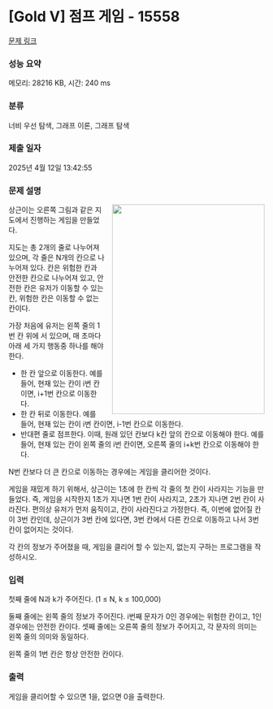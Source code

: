 # [Gold V] 점프 게임 - 15558 

[문제 링크](https://www.acmicpc.net/problem/15558) 

### 성능 요약

메모리: 28216 KB, 시간: 240 ms

### 분류

너비 우선 탐색, 그래프 이론, 그래프 탐색

### 제출 일자

2025년 4월 12일 13:42:55

### 문제 설명

<p><img alt="" src="https://onlinejudgeimages.s3-ap-northeast-1.amazonaws.com/problem/15558/1.png" style="float:right; height:413px; margin-left:15px; width:300px">상근이는 오른쪽 그림과 같은 지도에서 진행하는 게임을 만들었다.</p>

<p>지도는 총 2개의 줄로 나누어져 있으며, 각 줄은 N개의 칸으로 나누어져 있다. 칸은 위험한 칸과 안전한 칸으로 나누어져 있고, 안전한 칸은 유저가 이동할 수 있는 칸, 위험한 칸은 이동할 수 없는 칸이다.</p>

<p>가장 처음에 유저는 왼쪽 줄의 1번 칸 위에 서 있으며, 매 초마다 아래 세 가지 행동중 하나를 해야 한다.</p>

<ul>
	<li>한 칸 앞으로 이동한다. 예를 들어, 현재 있는 칸이 i번 칸이면, i+1번 칸으로 이동한다.</li>
	<li>한 칸 뒤로 이동한다. 예를 들어, 현재 있는 칸이 i번 칸이면, i-1번 칸으로 이동한다.</li>
	<li>반대편 줄로 점프한다. 이때, 원래 있던 칸보다 k칸 앞의 칸으로 이동해야 한다. 예를 들어, 현재 있는 칸이 왼쪽 줄의 i번 칸이면, 오른쪽 줄의 i+k번 칸으로 이동해야 한다.</li>
</ul>

<p>N번 칸보다 더 큰 칸으로 이동하는 경우에는 게임을 클리어한 것이다.</p>

<p>게임을 재밌게 하기 위해서, 상근이는 1초에 한 칸씩 각 줄의 첫 칸이 사라지는 기능을 만들었다. 즉, 게임을 시작한지 1초가 지나면 1번 칸이 사라지고, 2초가 지나면 2번 칸이 사라진다. 편의상 유저가 먼저 움직이고, 칸이 사라진다고 가정한다. 즉, 이번에 없어질 칸이 3번 칸인데, 상근이가 3번 칸에 있다면, 3번 칸에서 다른 칸으로 이동하고 나서 3번 칸이 없어지는 것이다.</p>

<p>각 칸의 정보가 주어졌을 때, 게임을 클리어 할 수 있는지, 없는지 구하는 프로그램을 작성하시오.</p>

### 입력 

 <p>첫째 줄에 N과 k가 주어진다. (1 ≤ N, k ≤ 100,000)</p>

<p>둘째 줄에는 왼쪽 줄의 정보가 주어진다. i번째 문자가 0인 경우에는 위험한 칸이고, 1인 경우에는 안전한 칸이다. 셋째 줄에는 오른쪽 줄의 정보가 주어지고, 각 문자의 의미는 왼쪽 줄의 의미와 동일하다.</p>

<p>왼쪽 줄의 1번 칸은 항상 안전한 칸이다.</p>

### 출력 

 <p>게임을 클리어할 수 있으면 1을, 없으면 0을 출력한다.</p>

